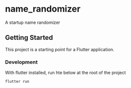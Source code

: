 # name_randomizer

A startup name randomizer

## Getting Started

This project is a starting point for a Flutter application.


### Development

With flutter installed, run hte below at the root of the project

```bash
flutter run
```
